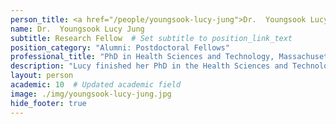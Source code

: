```yaml
---
person_title: <a href="/people/youngsook-lucy-jung">Dr.  Youngsook Lucy Jung</a>
name: Dr.  Youngsook Lucy Jung
subtitle: Research Fellow  # Set subtitle to position_link_text
position_category: "Alumni: Postdoctoral Fellows"
professional_title: "PhD in Health Sciences and Technology, Massachusetts Institute of Technology, Postdoctoral Fellow (2010-2021), Division of Genetics and Genomics, Boston Children’s Hospital"
description: "Lucy finished her PhD in the Health Sciences and Technology division at MIT and worked on analysis of chromatin modifications related to theDrosophilamodENCODE project."
layout: person
academic: 10  # Updated academic field
image: ./img/youngsook-lucy-jung.jpg
hide_footer: true
---
```

